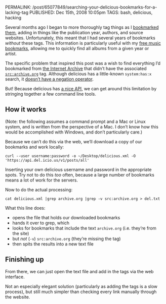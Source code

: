 PERMALINK: /post/65077849/searching-your-delicious-bookmarks-for-a-lacking-tag
PUBLISHED: Dec 15th, 2008 10:05pm
TAGS: bash, delicious, hacking

Several months ago I began to more thoroughly tag things as I
[bookmarked them][mydel], adding in things like the publication year, authors,
and source websites. Unfortunately, this meant that I had several years of
bookmarks _without_ these tags. This information is particularly useful with my
[free music bookmarks][fm], allowing me to quickly find all albums from a given
year or artist.

 [fm]: http://delicious.com/stilist/free+music
 [mydel]: http://delicious.com/stilist

The specific problem that inspired this post was a wish to find everything I’d
bookmarked from [the Internet Archive][aorg] that didn’t have the associated
[`src:archive.org`][daorg] tag. Although delicious has a little-known
`system:has:x` search, it [doesn’t have a negation operator][dfaq].

 [aorg]: http://www.archive.org
 [daorg]: http://delicious.com/stilist/src%3aarchive.org
 [dfaq]: http://delicious.com/help/faq

But! Because delicious has [a nice <abbr class="smallcaps">API</abbr>][dapi],
we can get around this limitation by stringing together a few command line
tools.

 [dapi]: http://delicious.com/help/api

## How it works

(Note: the following assumes a command prompt and a Mac or Linux system, and is
written from the perspective of a Mac. I don’t know how this would be
accomplished with Windows, and don’t particularly care.)

Because we can’t do this via the web, we’ll download a copy of our bookmarks
and work locally:

    curl --user username:password -o ~/Desktop/delicious.xml -O 'https://api.del.icio.us/v1/posts/all'

Inserting your own delicious username and password in the appropriate spots.
Try not to do this _too_ often, because a large number of bookmarks means a lot
of work for the servers.

Now to do the actual processing:

    cat delicious.xml |grep archive.org |grep -v src:archive.org > del.txt

What this line does:

* opens the file that holds our downloaded bookmarks
* hands it over to grep, which
* looks for bookmarks that include the text `archive.org`
(<abbr lang='lat'>i.e.</abbr> they’re from the site)
* but _not_ (`-v`) `src:archive.org` (they’re missing the tag)
* then spits the results into a new text file

## Finishing up

From there, we can just open the text file and add in the tags via the web
interface.

Not an especially elegant solution (particularly as adding the tags is a slow
process), but still much simpler than checking every link manually through the
website.

